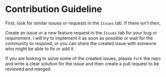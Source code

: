 # Contribution Guideline

First, look for similar issues or requests in the `Issues` tab. If there isn't then,

Create an issue or a new feature request in the `Issues` tab for your bug or requirement. I will try to implement it as soon as possible or wait for the community to respond, or you can share the created issue with someone who might be able to fix or add it.

If you are looking to solve some of the created issues, please `fork` the repo and write a clear solution for the issue and then create a pull request to be reviewed and merged.
